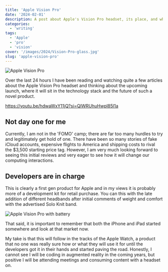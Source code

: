 ```yaml
---
title: 'Apple Vision Pro'
date: '2024-02-01'
description: A post about Apple's Vision Pro headset, its place, and why it's not for everyone yet.
categories:
  - 'writing'
tags:
  - 'Apple'
  - 'pro'
  - 'vision'
cover: '/images/2024/Vision-Pro-glass.jpg'
slug: 'apple-vision-pro'
---
```


![Apple Vision Pro][image-1]

Over the last 24 hours I have been reading and watching quite a few articles about the Apple Vision Pro headset and thinking about the upcoming launch, where it will sit in the technology stack and the future of such a novel product.

https://youtu.be/hdwaWxY11jQ?si=QIWRUhuHwpl85l1a

## Not day one for me

Currently, I am not in the 'FOMO' camp; there are far too many hurdles to try and legitimately get hold of one. There have been so many stories of fake iCloud accounts, expensive flights to America and shipping costs to rival the $3,500 starting price tag. However, I am very much looking forward to seeing this initial reviews and very eager to see how it will change our computing interactions.

## Developers are in charge

This is clearly a first gen product for Apple and in my views it is probably more of a development kit for retail purchase. You can this with the late addition of different headbands after initial comments of weight and comfort with the advertised Solo Knit band.

![Apple Vision Pro with battery][image-2]

That said, it is important to remember that both the iPhone and iPad started somewhere and look at that market now.

My take is that this will follow in the tracks of the Apple Watch, a product that no one was really sure how or what they will use it for until the developers got it in their hands and started paving the road. Honestly, I cannot see I will be coding in augmented reality in the coming years, but positive I will be attending meetings and consuming content with a headset on.

[image-1]: /images/2024/Vision-Pro-lifestyle-working.jpg
[image-2]: /images/2024/Vision-Pro-with-battery.jpg
